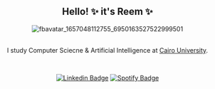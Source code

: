 

<!--
**reem010/reem010** is a ✨ _special_ ✨ repository because its `README.md` (this file) appears on your GitHub profile.

Here are some ideas to get you started:

- 🔭 I’m currently working on ...
- 🌱 I’m currently learning ...
- 👯 I’m looking to collaborate on ...
- 🤔 I’m looking for help with ...
- 💬 Ask me about ...
- 📫 How to reach me: ...
- 😄 Pronouns: ...
- ⚡ Fun fact: ...
-->
<body>
<div align="center">

<p>
<h2> Hello! ✨ it's Reem ✨ </h2>


![fbavatar_1657048112755_6950163527522999501](https://user-images.githubusercontent.com/108128985/177398447-2d988737-4408-445e-ac7c-866fd6d8cb75.png)

<br>
I study Computer Sciecne & Artificial Intelligence at <a href="https://cu.edu.eg/Home">Cairo University</a>.    
</p>

<br />

[![Linkedin Badge](https://img.shields.io/badge/LinkedIn-0077B5?style=flat-square&logo=linkedin&logoColor=white
)](https://www.linkedin.com/in/reem-ahmed-204464243/)
[![Spotify Badge](https://img.shields.io/badge/Spotify-1ED760?style=flat-square&logo=spotify&logoColor=white)](https://open.spotify.com/user/31aynfi54vb3f7mrxav4d64pqfma)

<br />
</div>
</body>
